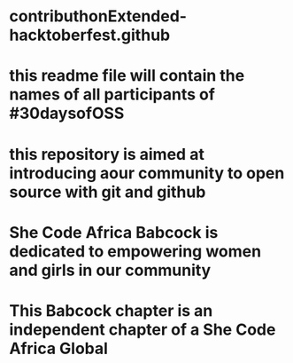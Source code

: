 # contributhonExtended-hacktoberfest.github
# this readme file will contain the names of all participants of #30daysofOSS
#  this repository is aimed at introducing aour community to open source with git and github
# She Code Africa Babcock is dedicated to empowering women and girls in our community
# This Babcock chapter is an independent chapter of a She Code Africa Global 
